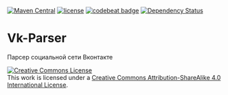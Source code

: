 [![Maven Central](https://img.shields.io/maven-central/v/ru.sadv1r.vk/vk-parser.svg?maxAge=3600)](http://search.maven.org/#search%7Cga%7C1%7Cg%3A%22ru.sadv1r.vk%22%20a%3A%22vk-parser%22)
[![license](https://img.shields.io/badge/License-CC%20BY--SA%204.0-green.svg?maxAge=3600)](http://creativecommons.org/licenses/by-sa/4.0/)
[![codebeat badge](https://codebeat.co/badges/e084a593-c569-4e55-a5cd-d7622ff5569e)](https://codebeat.co/projects/github-com-sadv1r-vk-parser)
[![Dependency Status](https://www.versioneye.com/user/projects/57ee71a3769f21003e0f9713/badge.svg?style=flat)](https://www.versioneye.com/user/projects/57ee71a3769f21003e0f9713)

# Vk-Parser
Парсер социальной сети Вконтакте


[![Creative Commons License](https://i.creativecommons.org/l/by-sa/4.0/88x31.png "Creative Commons License")](http://creativecommons.org/licenses/by-sa/4.0/)  
This work is licensed under a [Creative Commons Attribution-ShareAlike 4.0 International License](http://creativecommons.org/licenses/by-sa/4.0/).

